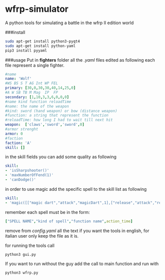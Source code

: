# wfrp-simulator
A python tools for simulating a battle in the wfrp II edition world

###install

```bash
sudo apt-get install python3-pyqt4
sudo apt-get install python-yaml
pip3 install pyyaml
```

###usage
Put in **fighters** folder all the *.yaml* files edited as following
each file represent a single fighter.
```yaml
#name
name: 'Wolf'
#WS BS S T AG Int WP FEL
primary: [30,0,30,30,40,14,25,0]
#A W SB TB M Mag  IP  FP
secondary: [1,10,3,3,6,0,0,0]
#name kind function reloadTime
#name: the name of the weapon
#kind: sword (hand weapon) or bow (distance weapon)
#function: a string that represent the function
#reloadTime: how long I had to wait till next hit
weapon:  ['claws','sword','sword',0]
#armor strenght
armor: 0
#faction
faction: 'A'
skill: []
```

in the skill fields you can add some quality as following

```yaml
skill: 
- 'isSharpshooter()'
- 'maxNumberOfFend(1)'
- 'canDodge()'
```

in order to use magic add the specific spell to the skill list as following
```yaml
skill: 
- 'magic([["magic dart","attack","magicDart",1],["release","attack","releaseForce",1]])'
```

remember each spell must be in the form:

```yaml
["SPELL NAME","kind of spell","function name",action_time]
```

remove from *config.yaml* all the text if you want the tools in english,
for italian user only keep the file as it is.

for running the tools call

```bash
python3 gui.py
```

If you want to run without the guy add the call to main function and run with

```bash
python3 wfrp.py
```
